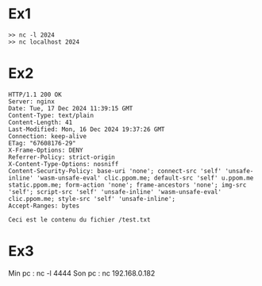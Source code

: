 # Ex1
	>> nc -l 2024
	>> nc localhost 2024

# Ex2
	HTTP/1.1 200 OK
	Server: nginx
	Date: Tue, 17 Dec 2024 11:39:15 GMT
	Content-Type: text/plain
	Content-Length: 41
	Last-Modified: Mon, 16 Dec 2024 19:37:26 GMT
	Connection: keep-alive
	ETag: "67608176-29"
	X-Frame-Options: DENY
	Referrer-Policy: strict-origin
	X-Content-Type-Options: nosniff
	Content-Security-Policy: base-uri 'none'; connect-src 'self' 'unsafe-inline' 'wasm-unsafe-eval' clic.ppom.me; default-src 'self' u.ppom.me static.ppom.me; form-action 'none'; frame-ancestors 'none'; img-src 'self'; script-src 'self' 'unsafe-inline' 'wasm-unsafe-eval' clic.ppom.me; style-src 'self' 'unsafe-inline';
	Accept-Ranges: bytes

	Ceci est le contenu du fichier /test.txt
# Ex3
Min pc : nc -l 4444
Son pc : nc 192.168.0.182